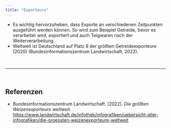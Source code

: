 ```yaml
---
title: "Exporteure"
---
```



- Es wichtig hervorzuheben, dass Exporte an verschiedenen Zeitpunkten ausgeführt werden können. So wird zum Beispiel Getreide, bevor es verarbeitet wird, exportiert und auch Teigwaren nach der Weiterverarbeitung. 
- Weltweit ist Deutschland auf Platz 8 der größten Getreideexporteure (2020) (Bundesinformationszentrum Landwirtschaft, 2022).

<br>

---

<br> 


## Referenzen
- Bundesinformationszentrum Landwirtschaft. (2022). *Die größten Weizenexporteure weltweit*. <https://www.landwirtschaft.de/infothek/infografiken/uebersicht-aller-infografiken/die-groessten-weizenexporteure-weltweit>


